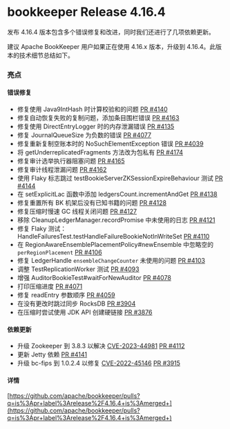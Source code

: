 # bookkeeper Release 4.16.4

发布 4.16.4 版本包含多个错误修复和改进，同时我们还进行了几项依赖更新。

建议 Apache BookKeeper 用户如果正在使用 4.16.x 版本，升级到 4.16.4。此版本的技术细节总结如下。

### 亮点

#### 错误修复

- 修复使用 Java9IntHash 时计算校验和的问题 [PR #4140](https://github.com/apache/bookkeeper/pull/4140)
- 修复自动恢复失败的复制问题，添加条目围栏错误 [PR #4163](https://github.com/apache/bookkeeper/pull/4163)
- 修复使用 DirectEntryLogger 时的内存泄漏错误 [PR #4135](https://github.com/apache/bookkeeper/pull/4135)
- 修复 JournalQueueSize 为负数的错误 [PR #4077](https://github.com/apache/bookkeeper/pull/4077)
- 修复重新复制空账本时的 NoSuchElementException 错误 [PR #4039](https://github.com/apache/bookkeeper/pull/4039)
- 将 getUnderreplicatedFragments 方法改为包私有 [PR #4174](https://github.com/apache/bookkeeper/pull/4174)
- 修复审计选举执行器阻塞问题 [PR #4165](https://github.com/apache/bookkeeper/pull/4165)
- 修复审计线程泄漏问题 [PR #4162](https://github.com/apache/bookkeeper/pull/4162)
- 使用 Flaky 标志跳过 testBookieServerZKSessionExpireBehaviour 测试 [PR #4144](https://github.com/apache/bookkeeper/pull/4144)
- 在 setExplicitLac 函数中添加 ledgersCount.incrementAndGet [PR #4138](https://github.com/apache/bookkeeper/pull/4138)
- 修复重置所有 BK 机架后没有已知书籍的问题 [PR #4128](https://github.com/apache/bookkeeper/pull/4128)
- 修复压缩时慢速 GC 线程关闭问题 [PR #4127](https://github.com/apache/bookkeeper/pull/4127)
- 移除 CleanupLedgerManager.recordPromise 中未使用的日志 [PR #4121](https://github.com/apache/bookkeeper/pull/4121)
- 修复 Flaky 测试：HandleFailuresTest.testHandleFailureBookieNotInWriteSet [PR #4110](https://github.com/apache/bookkeeper/pull/4110)
- 在 RegionAwareEnsemblePlacementPolicy#newEnsemble 中忽略空的 `perRegionPlacement` [PR #4106](https://github.com/apache/bookkeeper/pull/4106)
- 修复 LedgerHandle `ensembleChangeCounter` 未使用的问题 [PR #4103](https://github.com/apache/bookkeeper/pull/4103)
- 调整 TestReplicationWorker 测试 [PR #4093](https://github.com/apache/bookkeeper/pull/4093)
- 增强 AuditorBookieTest#waitForNewAuditor [PR #4078](https://github.com/apache/bookkeeper/pull/4078)
- 打印压缩进度 [PR #4071](https://github.com/apache/bookkeeper/pull/4071)
- 修复 readEntry 参数顺序 [PR #4059](https://github.com/apache/bookkeeper/pull/4059)
- 在没有更改时跳过同步 RocksDB [PR #3904](https://github.com/apache/bookkeeper/pull/3904)
- 在压缩时尝试使用 JDK API 创建硬链接 [PR #3876](https://github.com/apache/bookkeeper/pull/3876)

#### 依赖更新

- 升级 Zookeeper 到 3.8.3 以解决 [CVE-2023-44981](https://github.com/advisories/GHSA-7286-pgfv-vxvh) [PR #4112](https://github.com/apache/bookkeeper/pull/4112)
- 更新 Jetty 依赖 [PR #4141](https://github.com/apache/bookkeeper/pull/4141)
- 升级 bc-fips 到 1.0.2.4 以修复 [CVE-2022-45146](https://github.com/advisories/GHSA-68m8-v89j-7j2p) [PR #3915](https://github.com/apache/bookkeeper/pull/3915)

#### 详情

[https://github.com/apache/bookkeeper/pulls?q=is%3Apr+label%3Arelease%2F4.16.4+is%3Amerged+](https://github.com/apache/bookkeeper/pulls?q=is%3Apr+label%3Arelease%2F4.16.4+is%3Amerged+)
```